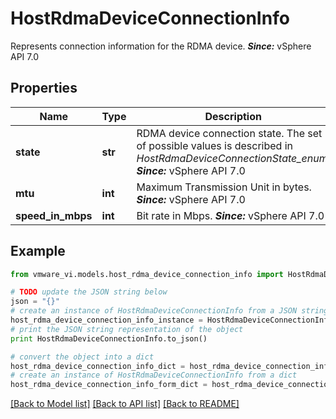 # HostRdmaDeviceConnectionInfo

Represents connection information for the RDMA device.  ***Since:*** vSphere API 7.0 

## Properties
Name | Type | Description | Notes
------------ | ------------- | ------------- | -------------
**state** | **str** | RDMA device connection state.  The set of possible values is described in *HostRdmaDeviceConnectionState_enum*.  ***Since:*** vSphere API 7.0  | 
**mtu** | **int** | Maximum Transmission Unit in bytes.  ***Since:*** vSphere API 7.0  | 
**speed_in_mbps** | **int** | Bit rate in Mbps.  ***Since:*** vSphere API 7.0  | 

## Example

```python
from vmware_vi.models.host_rdma_device_connection_info import HostRdmaDeviceConnectionInfo

# TODO update the JSON string below
json = "{}"
# create an instance of HostRdmaDeviceConnectionInfo from a JSON string
host_rdma_device_connection_info_instance = HostRdmaDeviceConnectionInfo.from_json(json)
# print the JSON string representation of the object
print HostRdmaDeviceConnectionInfo.to_json()

# convert the object into a dict
host_rdma_device_connection_info_dict = host_rdma_device_connection_info_instance.to_dict()
# create an instance of HostRdmaDeviceConnectionInfo from a dict
host_rdma_device_connection_info_form_dict = host_rdma_device_connection_info.from_dict(host_rdma_device_connection_info_dict)
```
[[Back to Model list]](../README.md#documentation-for-models) [[Back to API list]](../README.md#documentation-for-api-endpoints) [[Back to README]](../README.md)


